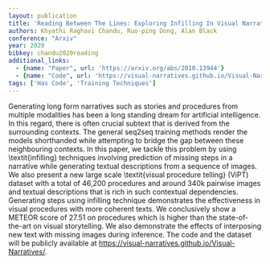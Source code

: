 ```yaml
---
layout: publication
title: 'Reading Between The Lines: Exploring Infilling In Visual Narratives'
authors: Khyathi Raghavi Chandu, Ruo-ping Dong, Alan Black
conference: "Arxiv"
year: 2020
bibkey: chandu2020reading
additional_links:
  - {name: "Paper", url: 'https://arxiv.org/abs/2010.13944'}
  - {name: "Code", url: 'https://visual-narratives.github.io/Visual-Narratives/'}
tags: ['Has Code', 'Training Techniques']
---
```

Generating long form narratives such as stories and procedures from multiple
modalities has been a long standing dream for artificial intelligence. In this
regard, there is often crucial subtext that is derived from the surrounding
contexts. The general seq2seq training methods render the models shorthanded
while attempting to bridge the gap between these neighbouring contexts. In this
paper, we tackle this problem by using \textit\{infilling\} techniques involving
prediction of missing steps in a narrative while generating textual
descriptions from a sequence of images. We also present a new large scale
\textit\{visual procedure telling\} (ViPT) dataset with a total of 46,200
procedures and around 340k pairwise images and textual descriptions that is
rich in such contextual dependencies. Generating steps using infilling
technique demonstrates the effectiveness in visual procedures with more
coherent texts. We conclusively show a METEOR score of 27.51 on procedures
which is higher than the state-of-the-art on visual storytelling. We also
demonstrate the effects of interposing new text with missing images during
inference. The code and the dataset will be publicly available at
https://visual-narratives.github.io/Visual-Narratives/.
